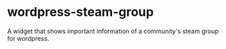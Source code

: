 # wordpress-steam-group
A widget that shows important information of a community's steam group for wordpress.
